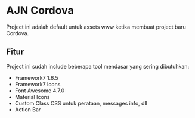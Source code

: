 # AJN Cordova

Project ini adalah default untuk assets www ketika membuat project baru Cordova.

## Fitur
Project ini sudah include beberapa tool mendasar yang sering dibutuhkan:

* Framework7 1.6.5
* Framework7 Icons
* Font Awesome 4.7.0
* Material Icons
* Custom Class CSS untuk perataan, messages info, dll
* Action Bar
